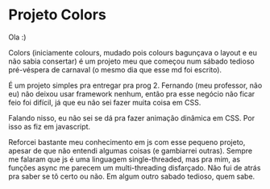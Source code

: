 # Projeto Colors

Ola :)

Colors (iniciamente colours, mudado pois colours bagunçava o layout e eu não sabia consertar) é um projeto meu que começou num sábado tedioso pré-véspera de carnaval (o mesmo dia 
que esse md foi escrito).

É um projeto simples pra entregar pra prog 2. Fernando (meu professor, não eu) não deixou usar framework nenhum, então pra esse negócio não ficar feio foi difícil, já
que eu não sei fazer muita coisa em CSS. 

Falando nisso, eu não sei se dá pra fazer animação dinâmica em CSS. Por isso as fiz em javascript. 

Reforcei bastante meu conhecimento em js com esse pequeno projeto, apesar de que não entendi algumas coisas (e gambiarrei outras). 
Sempre me falaram que js é uma linguagem single-threaded, mas pra mim, as funções async me parecem um multi-threading disfarçado. 
Não fui de atrás pra saber se tô certo ou não. Em algum outro sabado tedioso, quem sabe.
